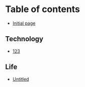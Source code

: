# Table of contents

* [Initial page](README.md)

## Technology

* [123](technology/123.md)

## Life

* [Untitled](life/untitled.md)

